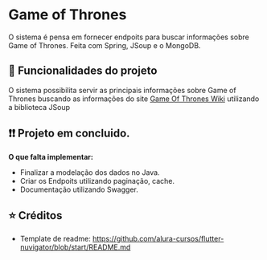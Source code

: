 # Game of Thrones

O sistema é pensa em fornecer endpoits para buscar informações sobre Game of Thrones. Feita com Spring, JSoup e o MongoDB.

## 🔨 Funcionalidades do projeto
O sistema possibilita servir as principais informações sobre Game of Thrones buscando as informações do site [Game Of Thrones Wiki](https://gameofthrones.fandom.com/pt-br/wiki/Game_of_Thrones_Wiki) utilizando a biblioteca JSoup

## ❗❗ Projeto em concluido.
**O que falta implementar:**
- Finalizar a modelação dos dados no Java.
- Criar os Endpoits utilizando paginação, cache. 
- Documentação utilizando Swagger.

## ⭐ Créditos
- Template de readme: https://github.com/alura-cursos/flutter-nuvigator/blob/start/README.md
